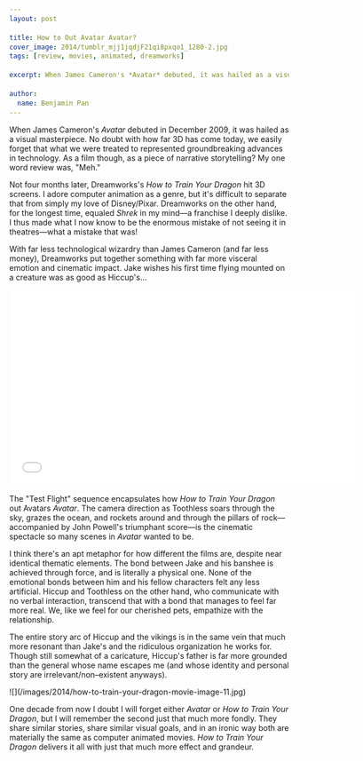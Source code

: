 ```yaml
---
layout: post

title: How to Out Avatar Avatar?
cover_image: 2014/tumblr_mjj1jqdjF21qi8pxqo1_1280-2.jpg
tags: [review, movies, animated, dreamworks]

excerpt: When James Cameron's *Avatar* debuted, it was hailed as a visual masterpiece. But as a film, as a piece of narrative storytelling? My one word review was, "Meh." Not four months later, Dreamworks's *How to Train Your Dragon* hit 3D screens...

author:
  name: Benjamin Pan
---
```


When James Cameron's *Avatar* debuted in December 2009, it was hailed as a visual masterpiece. No doubt with how far 3D has come today, we easily forget that what we were treated to represented groundbreaking advances in technology. As a film though, as a piece of narrative storytelling? My one word review was, "Meh."

Not four months later, Dreamworks's *How to Train Your Dragon* hit 3D screens. I adore computer animation as a genre, but it's difficult to separate that from simply my love of Disney/Pixar. Dreamworks on the other hand, for the longest time, equaled *Shrek* in my mind—a franchise I deeply dislike. I thus made what I now know to be the enormous mistake of not seeing it in theatres—what a mistake that was!

With far less technological wizardry than James Cameron (and far less money), Dreamworks put together something with far more visceral emotion and cinematic impact. Jake wishes his first time flying mounted on a creature was as good as Hiccup's...

<div class="full">
<iframe width="624" height="351" src="//www.youtube.com/embed/LECmyZB-cgM" frameborder="0" allowfullscreen></iframe>
</div>

The "Test Flight" sequence encapsulates how *How to Train Your Dragon* out Avatars *Avatar*. The camera direction as Toothless soars through the sky, grazes the ocean, and rockets around and through the pillars of rock—accompanied by John Powell's triumphant score—is the cinematic spectacle so many scenes in *Avatar* wanted to be.

I think there's an apt metaphor for how different the films are, despite near identical thematic elements. The bond between Jake and his banshee is achieved through force, and is literally a physical one. None of the emotional bonds between him and his fellow characters felt any less artificial. Hiccup and Toothless on the other hand, who communicate with no verbal interaction, transcend that with a bond that manages to feel far more real. We, like we feel for our cherished pets, empathize with the relationship.

The entire story arc of Hiccup and the vikings is in the same vein that much more resonant than Jake's and the ridiculous organization he works for. Though still somewhat of a caricature, Hiccup's father is far more grounded than the general whose name escapes me (and whose identity and personal story are irrelevant/non–existent anyways).

<div class="full">
![](/images/2014/how-to-train-your-dragon-movie-image-11.jpg)
</div>

One decade from now I doubt I will forget either *Avatar* or *How to Train Your Dragon*, but I will remember the second just that much more fondly. They share similar stories, share similar visual goals, and in an ironic way both are materially the same as computer animated movies. *How to Train Your Dragon* delivers it all with just that much more effect and grandeur.
